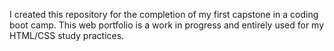 I created this repository for the completion of my first capstone in a coding boot camp. This web portfolio is a work in progress and entirely used for my HTML/CSS study practices.
